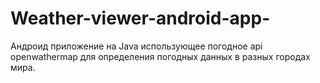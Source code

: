 # Weather-viewer-android-app-
Андроид приложение на Java использующее погодное api openwathermap для определения погодных данных в разных городах мира.
